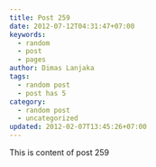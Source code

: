 ```yaml
---
title: Post 259
date: 2012-07-12T04:31:47+07:00
keywords:
  - random
  - post
  - pages
author: Dimas Lanjaka
tags:
  - random post
  - post has 5
category:
  - random post
  - uncategorized
updated: 2012-02-07T13:45:26+07:00
---
```

This is content of post 259
